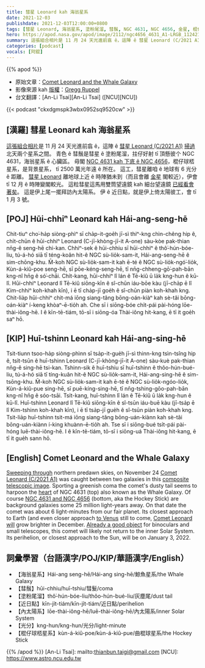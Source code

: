 ```yaml
---
title: 彗星 Leonard kah 海翁星系
date: 2021-12-03
publishdate: 2021-12-03T12:00:00+0800
tags: [彗星 Leonard, 海翁星系, 塗粉尾溜, 彗鬚, NGC 4631, NGC 4656, 金星, 棍仔球桮星系]
hero: https://apod.nasa.gov/apod/image/2112/ngc4656_4631_A1-LRGB_112421_1024px.jpg
summary: 這張組合相片是 11 月 24 天光進前翕 ê，這陣 ê 彗星 Leonard (C/2021 A1) 掃過 北天兩个星系之間。
categories: [podcast]
vocals: [阿錕]
---
```


{{% apod %}}

- 原始文章：[Comet Leonard and the Whale Galaxy](https://apod.nasa.gov/apod/ap211203.html)
- 影像來源 kah [版權][copyright]：[Gregg Ruppel](http://www.greggsastronomy.com/)
- 台文翻譯：[An-Li Tsai][An-Li Tsai] ([NCU][NCU])

{{< podcast "ckxdgmspk3wbx0952sq9520cw" >}}

## [漢羅] 彗星 Leonard kah 海翁星系
[這張組合相片][composite telescopic image]是 11 月 24 天光進前翕 ê，這陣 ê [彗星 Leonard (C/2021 A1)][Comet Leonard (C/2021 A1)] [掃過][Sweeping through] 北天兩个星系之間。
青色 ê 彗鬚是彗星 ê 塗粉尾溜，拄仔好射 tī 頂懸彼个 NGC 4631，海翁星系 ê 心臟區。
毋閣 [NGC 4631 kah 下底 ê NGC 4656][NGC 4631 and NGC 4656]，棍仔球桮星系，是背景星系， tī 2500 萬光年遠 ê 所在。
這工，彗星離咱 ê 地球有 6 光分 ê 距離。
[彗星 Leonard][Comet Leonard will] 離地球上近 ê 時陣猶未到（而且會離 [金星][to Venus] 閣較近），伊會 tī 12 月 ê 時陣變閣較光。
這粒彗星這馬用雙筒望遠鏡 kah 細台望遠鏡 [已經看會著矣][Already a good object]。
這是伊上尾一擺拜訪內太陽系。
伊 ê 近日點，就是伊上倚太陽彼工，會 tī 1 月 3 號。

## [POJ] Hūi-chhiⁿ Leonard kah Hái-ang-seng-hē
Chit-tiuⁿ cho͘-ha̍p siòng-phìⁿ sī cha̍p-it-goe̍h jī-sì thiⁿ-kng chìn-chêng hip ê, chi̍t-chūn ê hūi-chhiⁿ Leonard (C-jī-khòng-jī-it A-one) sàu-kòe pak-thian nn̄g-ê seng-hē chi-kan.
Chhiⁿ-sek ê hūi-chhiu sī hūi-chhiⁿ ê thô͘-hún-bóe-liu, tú-á-hó siā tī téng-koân hit-ê NGC sù-lio̍k-sam-it, Hái-ang-seng-hē ê sim-chōng-khu.
M̄-koh NGC sù-lio̍k-sam-it kah ē-té ê NGC sù-lio̍k-ngó͘-lio̍k, Kùn-á-kiû-poe seng-hē, sī pōe-kéng-seng-hē, tī nn̄g-chheng-gō͘-pah-bān kng-nî hn̄g ê só͘-chāi.
Chi̍t-kang, hūi-chhiⁿ lî lán ê Tē-kiû ū la̍k kng-hun ê kū-lî.
Hūi-chhiⁿ Leonard lî Tē-kiû siōng-kīn ê sî-chūn iáu-bōe kàu (jī-cha̍p ē lî Kim-chhiⁿ koh-khah kīn), i ē tī cha̍p-jī goe̍h ê sî-chūn piàn koh-khah kng.
Chit-lia̍p hūi-chhiⁿ chit-má iōng siang-tâng bōng-oán-kiàⁿ kah sè-tâi bōng-oán-kiàⁿ í-keng khòaⁿ-ē-tio̍h ah.
Che sī i siōng-bóe chi̍t-pái pài-hóng lōe-thài-iông-hē.
I ê kīn-tē-tiám, tō-sī i siōng-óa Thài-iông hit-kang, ē tī it goe̍h saⁿ hō.

## [KIP]  Huī-tshinn Leonard kah Hái-ang-sing-hē
Tsit-tiunn tsoo-ha̍p siòng-phìnn sī tsa̍p-it-gue̍h jī-sì thinn-kng tsìn-tsîng hip ê, tsi̍t-tsūn ê huī-tshinn Leonard (C-jī-khòng-jī-it A-one) sàu-kuè pak-thian nn̄g-ê sing-hē tsi-kan.
Tshinn-sik ê huī-tshiu sī huī-tshinn ê thôo-hún-bué-liu, tú-á-hó siā tī tíng-kuân hit-ê NGC sù-lio̍k-sam-it, Hái-ang-sing-hē ê sim-tsōng-khu.
M̄-koh NGC sù-lio̍k-sam-it kah ē-té ê NGC sù-lio̍k-ngóo-lio̍k, Kùn-á-kiû-pue sing-hē, sī puē-kíng-sing-hē, tī nn̄g-tshing-gōo-pah-bān kng-nî hn̄g ê sóo-tsāi.
Tsi̍t-kang, huī-tshinn lî lán ê Tē-kiû ū la̍k kng-hun ê kū-lî.
Huī-tshinn Leonard lî Tē-kiû siōng-kīn ê sî-tsūn iáu-buē kàu (jī-tsa̍p ē lî Kim-tshinn koh-khah kīn), i ē tī tsa̍p-jī gue̍h ê sî-tsūn piàn koh-khah kng.
Tsit-lia̍p huī-tshinn tsit-má iōng siang-tâng bōng-uán-kiànn kah sè-tâi bōng-uán-kiànn í-king khuànn-ē-tio̍h ah.
Tse sī i siōng-bué tsi̍t-pái pài-hóng luē-thài-iông-hē.
I ê kīn-tē-tiám, tō-sī i siōng-uá Thài-iông hit-kang, ē tī it gue̍h sann hō.

## [English] Comet Leonard and the Whale Galaxy
[Sweeping through][Sweeping through] northern predawn skies, on November 24 [Comet Leonard (C/2021 A1)][Comet Leonard (C/2021 A1)] was caught between two galaxies in this [composite telescopic image][composite telescopic image].
Sporting a greenish coma the comet's dusty tail seems to harpoon the [heart][heart] of NGC 4631 (top) also known as the Whale Galaxy.
Of course [NGC 4631 and NGC 4656][NGC 4631 and NGC 4656] (bottom, aka the Hockey Stick) are background galaxies some 25 million light-years away.
On that date the comet was about 6 light-minutes from our fair planet.
Its closest approach to Earth (and even closer approach [to Venus][to Venus] still to come, [Comet Leonard will][Comet Leonard will] grow brighter in December.
[Already a good object][Already a good object] for binoculars and small telescopes, this comet will likely not return to the inner Solar System.
Its perihelion, or closest approach to the Sun, will be on January 3, 2022.

## 詞彙學習（台語漢字/POJ/KIP/華語漢字/English）
- 【海翁星系】Hái-ang seng-hē/Hái-ang sing-hē/鯨魚星系/the Whale Galaxy
- 【彗鬚】hūi-chhiu/huī-tshiu/彗髮/coma
- 【塗粉尾溜】thô͘-hún-bóe-liu/thôo-hún-bué-liu/灰塵尾/dust tail
- 【近日點】kīn-ji̍t-tiám/kīn-ji̍t-tiám/近日點/perihelion
- 【內太陽系】lōe-thài-iông-hē/luē-thài-iông-hē/內太陽系/inner Solar System
- 【光分】kng-hun/kng-hun/光分/light-minute
- 【棍仔球桮星系】kùn-á-kiû-poe/kùn-á-kiû-pue/曲棍球星系/the Hockey Stick


{{% /apod %}}
[An-Li Tsai]: mailto:thianbun.taigi@gmail.com
[NCU]: https://www.astro.ncu.edu.tw

[copyright]: https://apod.nasa.gov/apod/fap/lib/about_apod.html#srapply

[Sweeping through]:https://apod.nasa.gov/apod/ap211121.html
[Comet Leonard (C/2021 A1)]:https://theskylive.com/cometleonard-info
[composite telescopic image]:http://www.greggsastronomy.com/c2021%20A1%20Leonard.html
[heart]:https://apod.nasa.gov/apod/ap100517.html
[NGC 4631 and NGC 4656]:https://apod.nasa.gov/apod/ap090821.html
[to Venus]:https://arxiv.org/abs/2107.12370
[Comet Leonard will]:https://earthsky.org/astronomy-essentials/comet-leonard-might-become-2021s-brightest-2022/
[Already a good object]:https://solarsystem.nasa.gov/resources/2671/whats-up-december-2021/
